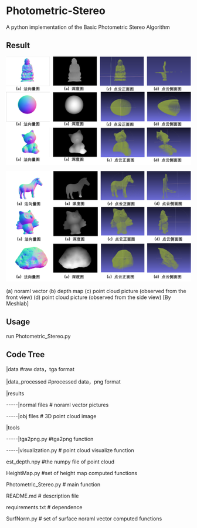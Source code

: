 # Photometric-Stereo
A python implementation of the Basic Photometric Stereo Algorithm

## Result

![图片1](%E5%9B%BE%E7%89%871.png)

![图片2](%E5%9B%BE%E7%89%872.png)

(a) noraml vector
(b) depth map
(c) point cloud picture (observed from the front view)
(d) point cloud picture (observed from the side view) [By Meshlab]

## Usage

run Photometric_Stereo.py

## Code Tree

|data  #raw data，tga format

|data_processed  #processed data，png format

|results

-----|normal files  # noraml vector pictures

-----|obj files  # 3D point cloud image

|tools

-----|tga2png.py  #tga2png function

-----|visualization.py  # point cloud visualize function

est_depth.npy  #the numpy file of point cloud

HeightMap.py  #set of height map computed functions

Photometric_Stereo.py  # main function

README.md # description file

requirements.txt  # dependence

SurfNorm.py # set of surface noraml vector computed functions

